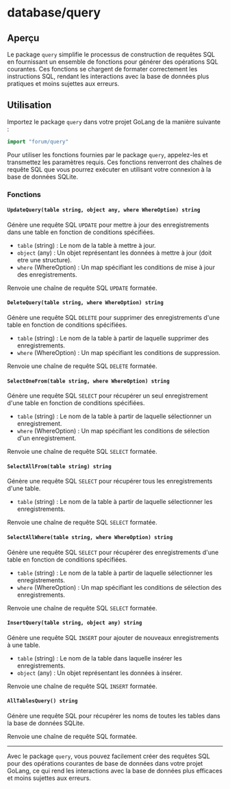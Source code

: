 
# database/query

## Aperçu

Le package `query` simplifie le processus de construction de requêtes SQL en fournissant un ensemble de fonctions pour générer des opérations SQL courantes. Ces fonctions se chargent de formater correctement les instructions SQL, rendant les interactions avec la base de données plus pratiques et moins sujettes aux erreurs.

## Utilisation
Importez le package `query` dans votre projet GoLang de la manière suivante :

```go
import "forum/query"
```
Pour utiliser les fonctions fournies par le package `query`, appelez-les et transmettez les paramètres requis. Ces fonctions renverront des chaînes de requête SQL que vous pourrez exécuter en utilisant votre connexion à la base de données SQLite.

### Fonctions

#### `UpdateQuery(table string, object any, where WhereOption) string`

Génère une requête SQL `UPDATE` pour mettre à jour des enregistrements dans une table en fonction de conditions spécifiées.

- `table` (string) : Le nom de la table à mettre à jour.
- `object` (any) : Un objet représentant les données à mettre à jour (doit etre une structure).
- `where` (WhereOption) : Un map spécifiant les conditions de mise à jour des enregistrements.

Renvoie une chaîne de requête SQL `UPDATE` formatée.

#### `DeleteQuery(table string, where WhereOption) string`

Génère une requête SQL `DELETE` pour supprimer des enregistrements d'une table en fonction de conditions spécifiées.

- `table` (string) : Le nom de la table à partir de laquelle supprimer des enregistrements.
- `where` (WhereOption) : Un map spécifiant les conditions de suppression.

Renvoie une chaîne de requête SQL `DELETE` formatée.

#### `SelectOneFrom(table string, where WhereOption) string`

Génère une requête SQL `SELECT` pour récupérer un seul enregistrement d'une table en fonction de conditions spécifiées.

- `table` (string) : Le nom de la table à partir de laquelle sélectionner un enregistrement.
- `where` (WhereOption) : Un map spécifiant les conditions de sélection d'un enregistrement.

Renvoie une chaîne de requête SQL `SELECT` formatée.

#### `SelectAllFrom(table string) string`

Génère une requête SQL `SELECT` pour récupérer tous les enregistrements d'une table.

- `table` (string) : Le nom de la table à partir de laquelle sélectionner les enregistrements.

Renvoie une chaîne de requête SQL `SELECT` formatée.

#### `SelectAllWhere(table string, where WhereOption) string`

Génère une requête SQL `SELECT` pour récupérer des enregistrements d'une table en fonction de conditions spécifiées.

- `table` (string) : Le nom de la table à partir de laquelle sélectionner les enregistrements.
- `where` (WhereOption) : Un map spécifiant les conditions de sélection des enregistrements.

Renvoie une chaîne de requête SQL `SELECT` formatée.

#### `InsertQuery(table string, object any) string`

Génère une requête SQL `INSERT` pour ajouter de nouveaux enregistrements à une table.

- `table` (string) : Le nom de la table dans laquelle insérer les enregistrements.
- `object` (any) : Un objet représentant les données à insérer.

Renvoie une chaîne de requête SQL `INSERT` formatée.

#### `AllTablesQuery() string`

Génère une requête SQL pour récupérer les noms de toutes les tables dans la base de données SQLite.

Renvoie une chaîne de requête SQL formatée.

---

Avec le package `query`, vous pouvez facilement créer des requêtes SQL pour des opérations courantes de base de données dans votre projet GoLang, ce qui rend les interactions avec la base de données plus efficaces et moins sujettes aux erreurs.